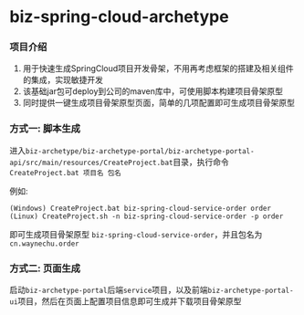 # biz-spring-cloud-archetype

### 项目介绍
1. 用于快速生成SpringCloud项目开发骨架，不用再考虑框架的搭建及相关组件的集成，实现敏捷开发
2. 该基础jar包可deploy到公司的maven库中，可使用脚本构建项目骨架原型
3. 同时提供一键生成项目骨架原型页面，简单的几项配置即可生成项目骨架原型

### 方式一: 脚本生成
进入`biz-archetype/biz-archetype-portal/biz-archetype-portal-api/src/main/resources/CreateProject.bat`目录，执行命令 `CreateProject.bat 项目名 包名`

例如:
```shell
(Windows) CreateProject.bat biz-spring-cloud-service-order order
(Linux) CreateProject.sh -n biz-spring-cloud-service-order -p order
```

即可生成项目骨架原型 `biz-spring-cloud-service-order`，并且包名为 `cn.waynechu.order`

### 方式二: 页面生成
启动`biz-archetype-portal`后端`service`项目，以及前端`biz-archetype-portal-ui`项目，然后在页面上配置项目信息即可生成并下载项目骨架原型